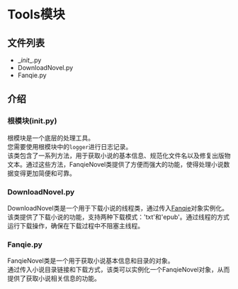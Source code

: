 # Tools模块

## 文件列表

- \__init__.py
- DownloadNovel.py
- Fanqie.py

## 介绍

### 根模块(__init__.py)

根模块是一个底层的处理工具。  
您需要使用根模块中的`logger`进行日志记录。  
该类包含了一系列方法，用于获取小说的基本信息、规范化文件名以及修复出版物文本。通过这些方法，FanqieNovel类提供了方便而强大的功能，使得处理小说数据变得更加简便和可靠。

### DownloadNovel.py
DownloadNovel类是一个用于下载小说的线程类，通过传入[Fanqie](#fanqiepy)对象实例化。  
该类提供了下载小说的功能，支持两种下载模式：'txt'和'epub'。通过线程的方式运行下载操作，确保在下载过程中不阻塞主线程。

### Fanqie.py
FanqieNovel类是一个用于获取小说基本信息和目录的对象。  
通过传入小说目录链接和下载方式，该类可以实例化一个FanqieNovel对象，从而提供了获取小说相关信息的功能。